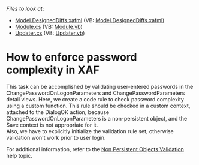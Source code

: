 <!-- default file list -->
*Files to look at*:

* [Model.DesignedDiffs.xafml](./CS/Solution161.Module/Model.DesignedDiffs.xafml) (VB: [Model.DesignedDiffs.xafml](./VB/Solution161.Module/Model.DesignedDiffs.xafml))
* [Module.cs](./CS/Solution161.Module/Module.cs) (VB: [Module.vb](./VB/Solution161.Module/Module.vb))
* [Updater.cs](./CS/Solution161.Module/Updater.cs) (VB: [Updater.vb](./VB/Solution161.Module/Updater.vb))
<!-- default file list end -->
# How to enforce password complexity in XAF


<p>This task can be accomplished by validating user-entered passwords in the ChangePasswordOnLogonParameters and ChangePasswordParameters detail views. Here, we create a code rule to check password complexity using a custom function. This rule should be checked in a custom context, attached to the DialogOK action, because ChangePasswordOnLogonParameters is a non-persistent object, and the Save context is not appropriate for it.<br />
Also, we have to explicitly initialize the validation rule set, otherwise validation won't work prior to user login.</p><p>For additional information, refer to the <a href="http://documentation.devexpress.com/#Xaf/CustomDocument3259"><u>Non Persistent Objects Validation</u></a> help topic.</p>

<br/>


